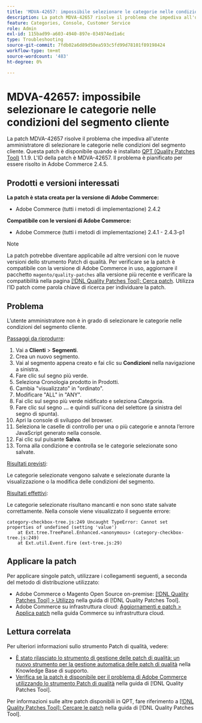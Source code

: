 ```yaml
---
title: 'MDVA-42657: impossibile selezionare le categorie nelle condizioni del segmento cliente'
description: La patch MDVA-42657 risolve il problema che impediva all'utente amministratore di selezionare le categorie nelle condizioni del segmento cliente. Questa patch è disponibile quando è installato [Quality Patches Tool (QPT)](https://experienceleague.adobe.com/en/docs/commerce-operations/tools/quality-patches-tool/quality-patches-tool-to-self-serve-quality-patches) 1.1.9. L'ID della patch è MDVA-42657. Il problema è pianificato per essere risolto in Adobe Commerce 2.4.5.
feature: Categories, Console, Customer Service
role: Admin
exl-id: 115bad99-a603-4940-897e-034974ed1a6c
type: Troubleshooting
source-git-commit: 7fdb02a6d89d50ea593c5fd99d78101f89198424
workflow-type: tm+mt
source-wordcount: '483'
ht-degree: 0%

---
```


# MDVA-42657: impossibile selezionare le categorie nelle condizioni del segmento cliente

La patch MDVA-42657 risolve il problema che impediva all&#39;utente amministratore di selezionare le categorie nelle condizioni del segmento cliente. Questa patch è disponibile quando è installato [QPT (Quality Patches Tool)](https://experienceleague.adobe.com/en/docs/commerce-operations/tools/quality-patches-tool/quality-patches-tool-to-self-serve-quality-patches) 1.1.9. L&#39;ID della patch è MDVA-42657. Il problema è pianificato per essere risolto in Adobe Commerce 2.4.5.

## Prodotti e versioni interessati

**La patch è stata creata per la versione di Adobe Commerce:**

* Adobe Commerce (tutti i metodi di implementazione) 2.4.2

**Compatibile con le versioni di Adobe Commerce:**

* Adobe Commerce (tutti i metodi di implementazione) 2.4.1 - 2.4.3-p1

>[!NOTE]
>
>La patch potrebbe diventare applicabile ad altre versioni con le nuove versioni dello strumento Patch di qualità. Per verificare se la patch è compatibile con la versione di Adobe Commerce in uso, aggiornare il pacchetto `magento/quality-patches` alla versione più recente e verificare la compatibilità nella pagina [[!DNL Quality Patches Tool]: Cerca patch](https://experienceleague.adobe.com/en/docs/commerce-operations/tools/quality-patches-tool/quality-patches-tool-to-self-serve-quality-patches). Utilizza l’ID patch come parola chiave di ricerca per individuare la patch.

## Problema

L’utente amministratore non è in grado di selezionare le categorie nelle condizioni del segmento cliente.

<u>Passaggi da riprodurre</u>:

1. Vai a **Clienti** > **Segmenti**.
1. Crea un nuovo segmento.
1. Vai al segmento appena creato e fai clic su **Condizioni** nella navigazione a sinistra.
1. Fare clic sul segno più verde.
1. Seleziona Cronologia prodotto in Prodotti.
1. Cambia &quot;visualizzato&quot; in &quot;ordinato&quot;.
1. Modificare &quot;ALL&quot; in &quot;ANY&quot;.
1. Fai clic sul segno più verde nidificato e seleziona Categoria.
1. Fare clic sul segno **...** e quindi sull&#39;icona del selettore (a sinistra del segno di spunta).
1. Apri la console di sviluppo del browser.
1. Seleziona le caselle di controllo per una o più categorie e annota l’errore JavaScript generato nella console.
1. Fai clic sul pulsante **Salva**.
1. Torna alla condizione e controlla se le categorie selezionate sono salvate.

<u>Risultati previsti</u>:

Le categorie selezionate vengono salvate e selezionate durante la visualizzazione o la modifica delle condizioni del segmento.

<u>Risultati effettivi</u>:

Le categorie selezionate risultano mancanti e non sono state salvate correttamente. Nella console viene visualizzato il seguente errore:

```
category-checkbox-tree.js:249 Uncaught TypeError: Cannot set properties of undefined (setting 'value')
    at Ext.tree.TreePanel.Enhanced.<anonymous> (category-checkbox-tree.js:249)
    at Ext.util.Event.fire (ext-tree.js:29)
```

## Applicare la patch

Per applicare singole patch, utilizzare i collegamenti seguenti, a seconda del metodo di distribuzione utilizzato:

* Adobe Commerce o Magento Open Source on-premise: [[!DNL Quality Patches Tool] > Utilizzo](/help/tools/quality-patches-tool/usage.md) nella guida di [!DNL Quality Patches Tool].
* Adobe Commerce su infrastruttura cloud: [Aggiornamenti e patch > Applica patch](https://experienceleague.adobe.com/docs/commerce-cloud-service/user-guide/develop/upgrade/apply-patches.html) nella guida Commerce su infrastruttura cloud.

## Lettura correlata

Per ulteriori informazioni sullo strumento Patch di qualità, vedere:

* [È stato rilasciato lo strumento di gestione delle patch di qualità: un nuovo strumento per la gestione automatica delle patch di qualità](https://experienceleague.adobe.com/en/docs/commerce-operations/tools/quality-patches-tool/quality-patches-tool-to-self-serve-quality-patches) nella Knowledge Base di supporto.
* [Verifica se la patch è disponibile per il problema di Adobe Commerce utilizzando lo strumento Patch di qualità](/help/tools/quality-patches-tool/patches-available-in-qpt/check-patch-for-magento-issue-with-magento-quality-patches.md) nella guida di [!DNL Quality Patches Tool].

Per informazioni sulle altre patch disponibili in QPT, fare riferimento a [[!DNL Quality Patches Tool]: Cercare le patch](https://experienceleague.adobe.com/tools/commerce-quality-patches/index.html) nella guida di [!DNL Quality Patches Tool].
